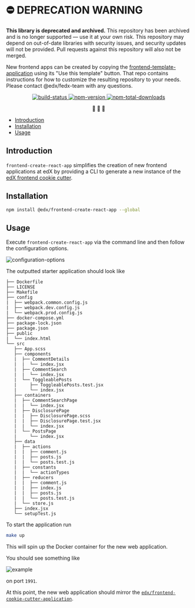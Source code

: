 # ⛔️ DEPRECATION WARNING
**This library is deprecated and archived.**
This repository has been archived and is no longer supported — use it at your own risk. This repository may depend on out-of-date libraries with security issues, and security updates will not be provided. Pull requests against this repository will also not be merged.

New frontend apps can be created by copying the [frontend-template-application](https://github.com/edx/frontend-template-application) using its "Use this template" button.  That repo contains instructions for how to customize the resulting repository to your needs.  Please contact @edx/fedx-team with any questions.



<p align="center">
 <a href="https://travis-ci.org/edx/frontend-create-react-app">
  <img src="https://travis-ci.org/edx/frontend-create-react-app.svg?branch=master" alt="build-status"></img>
 </a>
 <a href="https://www.npmjs.com/package/@edx/frontend-create-react-app">
  <img src="https://img.shields.io/npm/v/@edx/frontend-create-react-app.svg" alt="npm-version"></img>
 </a>
 <a href="https://www.npmjs.com/package/@edx/frontend-create-react-app">
  <img src="https://img.shields.io/npm/dt/@edx/frontend-create-react-app.svg" alt="npm-total-downloads"></img>
 </a>
</p>

<p align="center">🍪  🍪  🍪</p>

- [Introduction](#introduction)
- [Installation](#installation)
- [Usage](#usage)

## Introduction

`frontend-create-react-app` simplifies the creation of new frontend applications at edX by providing a CLI to generate a new instance of the [edX frontend cookie cutter](https://github.com/edx/frontend-cookie-cutter-application).

## Installation

```bash
npm install @edx/frontend-create-react-app --global
```

## Usage

Execute `frontend-create-react-app` via the command line and then follow the configuration options.

![configuration-options](https://imgur.com/R2h8qL1.png)

The outputted starter application should look like

```text
├── Dockerfile
├── LICENSE
├── Makefile
├── config
|  ├── webpack.common.config.js
|  ├── webpack.dev.config.js
|  └── webpack.prod.config.js
├── docker-compose.yml
├── package-lock.json
├── package.json
├── public
|  └── index.html
└── src
   ├── App.scss
   ├── components
   |  ├── CommentDetails
   |  |  └── index.jsx
   |  ├── CommentSearch
   |  |  └── index.jsx
   |  └── ToggleablePosts
   |     ├── ToggleablePosts.test.jsx
   |     └── index.jsx
   ├── containers
   |  ├── CommentSearchPage
   |  |  └── index.jsx
   |  ├── DisclosurePage
   |  |  ├── DisclosurePage.scss
   |  |  ├── DisclosurePage.test.jsx
   |  |  └── index.jsx
   |  └── PostsPage
   |     └── index.jsx
   ├── data
   |  ├── actions
   |  |  ├── comment.js
   |  |  ├── posts.js
   |  |  └── posts.test.js
   |  ├── constants
   |  |  └── actionTypes
   |  ├── reducers
   |  |  ├── comment.js
   |  |  ├── index.js
   |  |  ├── posts.js
   |  |  └── posts.test.js
   |  └── store.js
   ├── index.jsx
   └── setupTest.js
```

To start the application run

```bash
make up
```

This will spin up the Docker container for the new web application.

You should see something like

![example](https://imgur.com/12GXurn.png)

on port `1991`.

At this point, the new web application should mirror the [`edx/frontend-cookie-cutter-application`](https://github.com/edx/frontend-cookie-cutter-application).
